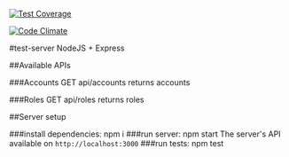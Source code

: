 [![Test Coverage](https://codeclimate.com/github/dverbovyi/test-server/badges/coverage.svg)](https://codeclimate.com/github/dverbovyi/test-server/coverage)

[![Code Climate](https://codeclimate.com/github/dverbovyi/test-server/badges/gpa.svg)](https://codeclimate.com/github/dverbovyi/test-server)

#test-server
NodeJS + Express

##Available APIs

###Accounts
	GET api/accounts
returns accounts

###Roles
	GET api/roles
returns roles

##Server setup

###install dependencies:
	npm i
###run server:
	npm start
The server's API available on `http://localhost:3000`
###run tests:
	npm test	

